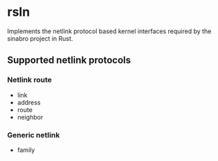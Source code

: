 # rsln

Implements the netlink protocol based kernel interfaces required by the sinabro project in Rust.

## Supported netlink protocols

### Netlink route

- link
- address
- route
- neighbor

### Generic netlink

- family
